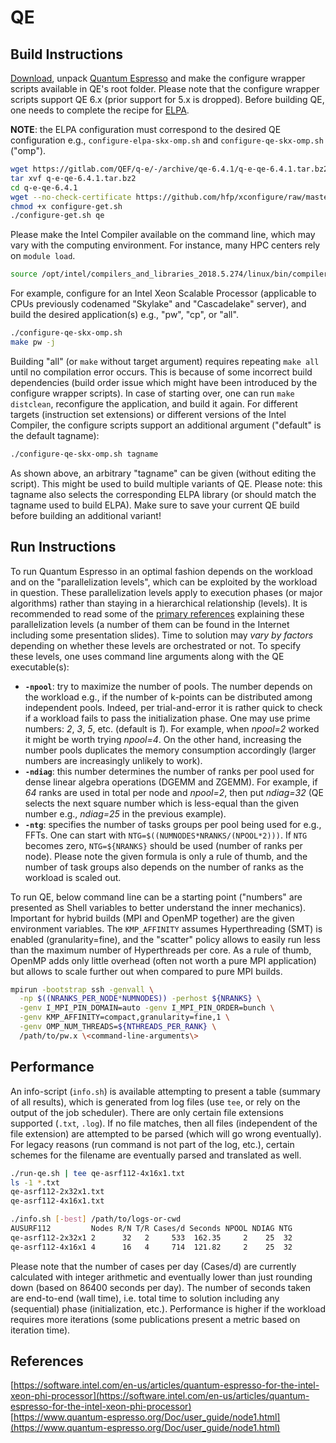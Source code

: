 # QE<a name="#quantum-espresso-qe"></a><a name="#quantum-espresso"></a>

## Build Instructions

[Download](https://gitlab.com/QEF/q-e/tags), unpack [Quantum Espresso](https://www.quantum-espresso.org/) and make the configure wrapper scripts available in QE's root folder. Please note that the configure wrapper scripts support QE&#160;6.x (prior support for 5.x is dropped). Before building QE, one needs to complete the recipe for [ELPA](../elpa/README.md).

<a name="note"></a>**NOTE**: the ELPA configuration must correspond to the desired QE configuration e.g., `configure-elpa-skx-omp.sh` and `configure-qe-skx-omp.sh` ("omp").

```bash
wget https://gitlab.com/QEF/q-e/-/archive/qe-6.4.1/q-e-qe-6.4.1.tar.bz2
tar xvf q-e-qe-6.4.1.tar.bz2
cd q-e-qe-6.4.1
wget --no-check-certificate https://github.com/hfp/xconfigure/raw/master/configure-get.sh
chmod +x configure-get.sh
./configure-get.sh qe
```

Please make the Intel Compiler available on the command line, which may vary with the computing environment. For instance, many HPC centers rely on `module load`.

```bash
source /opt/intel/compilers_and_libraries_2018.5.274/linux/bin/compilervars.sh intel64
```

For example, configure for an Intel Xeon&#160;Scalable Processor (applicable to CPUs previously codenamed "Skylake" and "Cascadelake" server), and build the desired application(s) e.g., "pw", "cp", or "all".

```bash
./configure-qe-skx-omp.sh
make pw -j
```

Building "all" (or `make` without target argument) requires repeating `make all` until no compilation error occurs. This is because of some incorrect build dependencies (build order issue which might have been introduced by the configure wrapper scripts). In case of starting over, one can run `make distclean`, reconfigure the application, and build it again. For different targets (instruction set extensions) or different versions of the Intel Compiler, the configure scripts support an additional argument ("default" is the default tagname):

```bash
./configure-qe-skx-omp.sh tagname
```

As shown above, an arbitrary "tagname" can be given (without editing the script). This might be used to build multiple variants of QE. Please note: this tagname also selects the corresponding ELPA library (or should match the tagname used to build ELPA). Make sure to save your current QE build before building an additional variant!

## Run Instructions

To run Quantum Espresso in an optimal fashion depends on the workload and on the "parallelization levels", which can be exploited by the workload in question. These parallelization levels apply to execution phases (or major algorithms) rather than staying in a hierarchical relationship (levels). It is recommended to read some of the [primary references](https://www.quantum-espresso.org/Doc/user_guide/node18.html) explaining these parallelization levels (a number of them can be found in the Internet including some presentation slides). Time to solution may *vary by factors* depending on whether these levels are orchestrated or not. To specify these levels, one uses command line arguments along with the QE executable(s):

* **`-npool`**: try to maximize the number of pools. The number depends on the workload e.g., if the number of k-points can be distributed among independent pools. Indeed, per trial-and-error it is rather quick to check if a workload fails to pass the initialization phase. One may use prime numbers: *2*, *3*, *5*, etc. (default is *1*). For example, when *npool=2* worked it might be worth trying *npool=4*. On the other hand, increasing the number pools duplicates the memory consumption accordingly (larger numbers are increasingly unlikely to work).
* **`-ndiag`**: this number determines the number of ranks per pool used for dense linear algebra operations (DGEMM and ZGEMM). For example, if *64* ranks are used in total per node and *npool=2*, then put *ndiag=32* (QE selects the next square number which is less-equal than the given number e.g., *ndiag=25* in the previous example).
* **`-ntg`**: specifies the number of tasks groups per pool being used for e.g., FFTs. One can start with `NTG=$((NUMNODES*NRANKS/(NPOOL*2)))`. If `NTG` becomes zero, `NTG=${NRANKS}` should be used (number of ranks per node). Please note the given formula is only a rule of thumb, and the number of task groups also depends on the number of ranks as the workload is scaled out.

To run QE, below command line can be a starting point ("numbers" are presented as Shell variables to better understand the inner mechanics). Important for hybrid builds (MPI and OpenMP together) are the given environment variables. The `KMP_AFFINITY` assumes Hyperthreading (SMT) is enabled (granularity=fine), and the "scatter" policy allows to easily run less than the maximum number of Hyperthreads per core. As a rule of thumb, OpenMP adds only little overhead (often not worth a pure MPI application) but allows to scale further out when compared to pure MPI builds.

```bash
mpirun -bootstrap ssh -genvall \
  -np $((NRANKS_PER_NODE*NUMNODES)) -perhost ${NRANKS} \
  -genv I_MPI_PIN_DOMAIN=auto -genv I_MPI_PIN_ORDER=bunch \
  -genv KMP_AFFINITY=compact,granularity=fine,1 \
  -genv OMP_NUM_THREADS=${NTHREADS_PER_RANK} \
  /path/to/pw.x \<command-line-arguments\>
```

## Performance

An info-script (`info.sh`) is available attempting to present a table (summary of all results), which is generated from log files (use `tee`, or rely on the output of the job scheduler). There are only certain file extensions supported (`.txt`, `.log`). If no file matches, then all files (independent of the file extension) are attempted to be parsed (which will go wrong eventually). For legacy reasons (run command is not part of the log, etc.), certain schemes for the filename are eventually parsed and translated as well.

```bash
./run-qe.sh | tee qe-asrf112-4x16x1.txt
ls -1 *.txt
qe-asrf112-2x32x1.txt
qe-asrf112-4x16x1.txt

./info.sh [-best] /path/to/logs-or-cwd
AUSURF112         Nodes R/N T/R Cases/d Seconds NPOOL NDIAG NTG
qe-asrf112-2x32x1 2      32   2     533  162.35     2    25  32
qe-asrf112-4x16x1 4      16   4     714  121.82     2    25  32
```

Please note that the number of cases per day (Cases/d) are currently calculated with integer arithmetic and eventually lower than just rounding down (based on 86400 seconds per day). The number of seconds taken are end-to-end (wall time), i.e. total time to solution including any (sequential) phase (initialization, etc.). Performance is higher if the workload requires more iterations (some publications present a metric based on iteration time).

## References

[https://software.intel.com/en-us/articles/quantum-espresso-for-the-intel-xeon-phi-processor](https://software.intel.com/en-us/articles/quantum-espresso-for-the-intel-xeon-phi-processor)  
[https://www.quantum-espresso.org/Doc/user_guide/node1.html](https://www.quantum-espresso.org/Doc/user_guide/node1.html)

